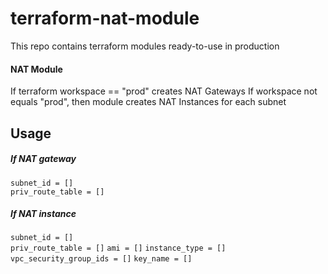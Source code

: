 # terraform-nat-module
This repo contains terraform modules ready-to-use in production

#### NAT Module

If terraform workspace == "prod" creates NAT Gateways
If workspace not equals "prod", then module creates NAT Instances for each subnet

## Usage

##### If NAT gateway

`subnet_id = []`  
`priv_route_table = []`

##### If NAT instance

`subnet_id = []`  
`priv_route_table = []`
`ami = []`
`instance_type = []`
`vpc_security_group_ids = []`
`key_name = []`


